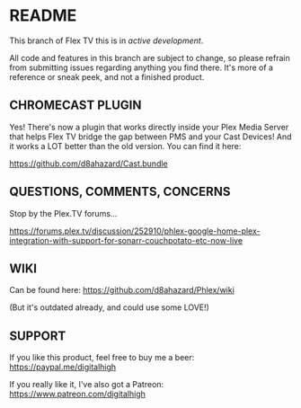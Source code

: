 # **README**

This branch of Flex TV this is in *active development*.

All code and features in this branch are subject to change, so please refrain from submitting issues
regarding anything you find there. It's more of a reference or sneak peek, and not a finished product.

## CHROMECAST PLUGIN

Yes! There's now a plugin that works directly inside your Plex Media Server that helps Flex TV
bridge the gap between PMS and your Cast Devices! And it works a LOT better than the old version.  You can find it here:

https://github.com/d8ahazard/Cast.bundle

## QUESTIONS, COMMENTS, CONCERNS

Stop by the Plex.TV forums...

https://forums.plex.tv/discussion/252910/phlex-google-home-plex-integration-with-support-for-sonarr-couchpotato-etc-now-live


## WIKI

Can be found here: https://github.com/d8ahazard/Phlex/wiki

(But it's outdated already, and could use some LOVE!)


## SUPPORT

If you like this product, feel free to  buy me a beer: https://paypal.me/digitalhigh

If you really like it, I've also got a Patreon: https://www.patreon.com/digitalhigh
